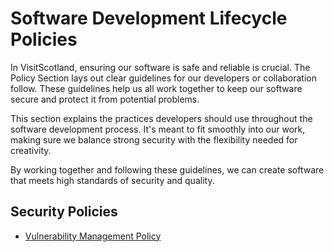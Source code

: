 Software Development Lifecycle Policies
====================================

In VisitScotland, ensuring our software is safe and reliable is crucial. The Policy Section lays out clear guidelines 
for our developers or collaboration follow. These guidelines help us all work together to keep our software secure and 
protect it from potential problems.

This section explains the practices developers should use throughout the software development process. It's meant to fit smoothly into our work, making sure we balance strong security with the flexibility needed for creativity.

By working together and following these guidelines, we can create software that meets high standards of security and quality.

## Security Policies

- [Vulnerability Management Policy](/security/vulnerability-management.md)
